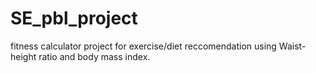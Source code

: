 # SE_pbl_project

fitness calculator project for exercise/diet reccomendation using Waist-height ratio and body mass index. 
